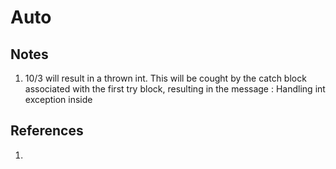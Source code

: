 # Auto

## Notes
1. 10/3 will result in a thrown int. This will be cought by the catch block associated with the first try block, resulting in the message : Handling int exception inside


## References

1. 

